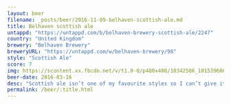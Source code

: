 ```yaml
---
layout: beer
filename: _posts/beer/2016-11-09-belhaven-scottish-ale.md
title: Belhaven scottish ale
untappd: "https://untappd.com/b/belhaven-brewery-scottish-ale/2247"
country: "United Kingdom"
brewery: "Belhaven Brewery"
breweryURL: "https://untappd.com/w/belhaven-brewery/98"
style: "Scottish Ale"
score: 7
img: https://scontent.xx.fbcdn.net/v/t1.0-0/p480x480/10342506_10153966649853745_2082231274376560811_n.jpg?oh=41531256a0a1208137c1315d38007986&oe=590F3836
beer-date: 2016-03-16
desc: "Scottish ale isn’t one of my favourite styles so I can’t give it a top rating"
permalink: /beer/:title.html
---
```

